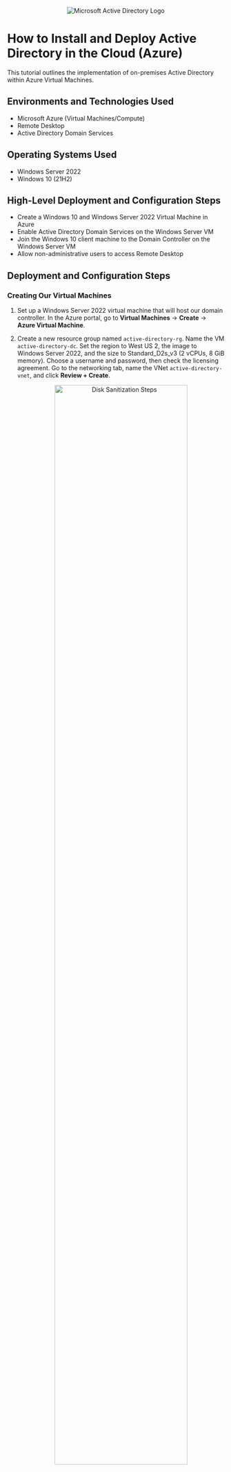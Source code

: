 <p align="center">
  <img src="https://i.imgur.com/pU5A58S.png" alt="Microsoft Active Directory Logo"/>
</p>

# How to Install and Deploy Active Directory in the Cloud (Azure)

This tutorial outlines the implementation of on-premises Active Directory within Azure Virtual Machines.

## Environments and Technologies Used
- Microsoft Azure (Virtual Machines/Compute)
- Remote Desktop
- Active Directory Domain Services

## Operating Systems Used
- Windows Server 2022
- Windows 10 (21H2)

## High-Level Deployment and Configuration Steps
- Create a Windows 10 and Windows Server 2022 Virtual Machine in Azure
- Enable Active Directory Domain Services on the Windows Server VM
- Join the Windows 10 client machine to the Domain Controller on the Windows Server VM
- Allow non-administrative users to access Remote Desktop

## Deployment and Configuration Steps

### Creating Our Virtual Machines

1. Set up a Windows Server 2022 virtual machine that will host our domain controller. In the Azure portal, go to **Virtual Machines** → **Create** → **Azure Virtual Machine**.
2. Create a new resource group named `active-directory-rg`. Name the VM `active-directory-dc`. Set the region to West US 2, the image to Windows Server 2022, and the size to Standard_D2s_v3 (2 vCPUs, 8 GiB memory). Choose a username and password, then check the licensing agreement. Go to the networking tab, name the VNet `active-directory-vnet`, and click **Review + Create**.
   <p align="center">
     <img src="https://imgur.com/XrjrPji.png" height="80%" width="80%" alt="Disk Sanitization Steps"/>
   </p>
3. Set up a client machine to connect to the domain controller on Windows Server. Again, select **Create** on the Virtual Machines tab, using the same resource group. Name it `active-directory-client`, and set the region to West US 2. Use Windows 10 as the image, and the size as Standard D2s v3 (2 vCPUs, 8 GiB memory). Choose a username and password, check the licensing agreement, and ensure it is in the same network as the Windows Server VM. Click **Review + Create**.
4. Set the Domain Controller's NIC's private IP address to static. Go to the Virtual Machines tab, click on `active-directory-dc`, then go to **Networking** → **Network Settings**. Click on the virtual NIC, then on **ip-config1**. Change the private IP setting from dynamic to static.
5. For testing purposes, disable the Windows Firewall on `active-directory-dc`. Once logged in to the VM, right-click the start menu and select **Run**. Type `wf.msc`, click **Windows Defender Firewall Properties**, and turn off the firewall for the Domain, Private, and Public Profile tabs.
   <p align="center">
     <img src="https://imgur.com/l2geFfX.png" height="80%" width="80%" alt="Disk Sanitization Steps"/>
   </p>
6. Set `active-directory-client`'s DNS server to `active-directory-dc`'s private IP address. On `active-directory-client`, go to **Networking** → **Network Settings**. Click on the virtual NIC, then go to **DNS Servers**, choose 'Custom', and enter `active-directory-dc`'s private IP. Log into `active-directory-client` and ping `active-directory-dc`'s private IP address. Restart `active-directory-client` from the Azure Portal. You can run `ipconfig /all` to check if the DNS settings reflect the domain controller's private IP.
   <p align="center">
     <img src="https://imgur.com/8DriULG.png" height="80%" width="80%" alt="Disk Sanitization Steps"/>
   </p>
7. Install Active Directory Domain Services on `active-directory-dc`. Once logged into the VM, go to **Server Manager**, then **Add Roles and Features**. Click next until you reach **Select Server Roles**. Check **Active Directory Domain Services** and then click **Install**.
   <p align="center">
     <img src="https://imgur.com/CicuXFZ.png" height="80%" width="80%" alt="Disk Sanitization Steps"/>
   </p>
8. Promote `active-directory-dc` to a domain controller. In Server Manager, click the flag in the upper right corner. Select **Promote this server to a domain controller**, create a new forest with the name `sampledomain.com`, and create a password. Click through the prompts and install. The computer should automatically restart.
   <p align="center">
     <img src="https://imgur.com/JqtkKVX.png" height="80%" width="80%" alt="Disk Sanitization Steps"/>
   </p>

9. Create a domain admin user within the domain controller using the newly created domain user credentials. Your domain login should look like: `DOMAIN\user` followed by your password. To create a domain admin account:
   - Open **Active Directory Users and Computers**.
   - Right-click `mydomain.com` and add two **Organizational Units**: `_EMPLOYEES` and `_ADMINS`.
   - Create a user to put in the `_ADMINS` organizational unit. Right-click the OU and select **New** → **User**.
   - Fill in the user's first name, last name, and domain account name.
   - Add this user to the Domain Admins Security group by right-clicking **Properties** → **Member Of** → **Add**. Enter `Domain Admins`, click **Apply**, then **OK**. Log out and log in as the newly created domain admin.
   - Create four users to put in the `_EMPLOYEES` organizational unit. Right-click the OU and select **New** → **User**.
   - Fill in the user's first name last name, and domain account name.
   <p align="center">
     <img src="https://imgur.com/QNjMygk.png" height="80%" width="80%" alt="Disk Sanitization Steps"/>
   </p>
   <p align="center">
     <img src="https://imgur.com/F7Gta4p.png" height="80%" width="80%" alt="Disk Sanitization Steps"/>
   </p>

10. Join `active-directory-client` to the domain. Log in to that PC and go to **Start** → **System** → **Rename this PC (Advanced)** → **Computer Name**. Join the domain `mydomain.com`. Verify that `active-directory-client` is part of the domain by logging into the domain controller and navigating to **Active Directory Users and Computers** → `mydomain.com` → **Computers**.
    <p align="center">
      <img src="https://imgur.com/LgSVIrH.png" height="80%" width="80%" alt="Disk Sanitization Steps"/>
    </p>

11. Login to `active-directory-client` as the domain admin user. Go to **System** → **Remote Desktop** → **User Accounts** → **Select Users that Can Remotely Access this PC**, and add **Domain Users**.
    <p align="center">
      <img src="https://imgur.com/PR03uDI.png" height="80%" width="80%" alt="Disk Sanitization Steps"/>
    </p>

